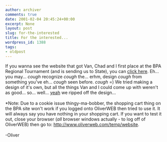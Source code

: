 ```yaml
---
author: archiver
comments: true
date: 2001-02-04 20:45:24+00:00
excerpt: None
layout: post
slug: for-the-interested
title: For the interested...
wordpress_id: 1388
tags:
- oldpost
---
```


If you wanna see the website that got Van, Chad and I first place at the BPA Regional Tournament (and is sending us to State), you can <a href="http://www.oliverweb.com/temp/website">click here</a>. Eh... you may... *cough* recognize *cough* the... erhm, design *cough* from something you've eh... *cough* seen before. *cough* =) We tried making a design of it's own, but all the things Van and I could come up with weren't as good... so... well... <a href="http://www.oliverweb.com/temp/website">yeah</a> we ripped off the design...<br /><br /><span>*Note: Due to a cookie issue thingy-ma-bobber, the shopping cart thing on the BPA site won't work if you logged onto OliverWEB then tried to use it. It will always say you have nothing in your shopping cart. If you want to test it out, close your browser (<i>all</i> browser windows actually - to log off of OliverWEB) then go to: <a href="http://www.oliverweb.com/temp/website">http://www.oliverweb.com/temp/website</a>.</span><br /><br />-Oliver